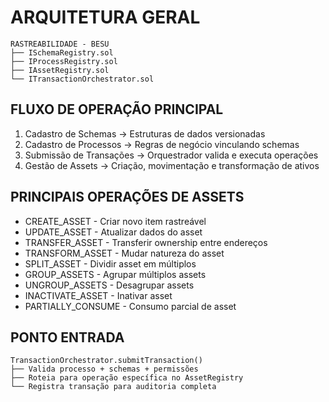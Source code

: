 # ARQUITETURA GERAL

```
RASTREABILIDADE - BESU
├── ISchemaRegistry.sol
├── IProcessRegistry.sol 
├── IAssetRegistry.sol 
└── ITransactionOrchestrator.sol 
```

## FLUXO DE OPERAÇÃO PRINCIPAL
1. Cadastro de Schemas → Estruturas de dados versionadas
2. Cadastro de Processos → Regras de negócio vinculando schemas
3. Submissão de Transações → Orquestrador valida e executa operações
4. Gestão de Assets → Criação, movimentação e transformação de ativos

## PRINCIPAIS OPERAÇÕES DE ASSETS
- CREATE_ASSET - Criar novo item rastreável
- UPDATE_ASSET - Atualizar dados do asset
- TRANSFER_ASSET - Transferir ownership entre endereços
- TRANSFORM_ASSET - Mudar natureza do asset
- SPLIT_ASSET - Dividir asset em múltiplos
- GROUP_ASSETS - Agrupar múltiplos assets
- UNGROUP_ASSETS - Desagrupar assets
- INACTIVATE_ASSET - Inativar asset
- PARTIALLY_CONSUME - Consumo parcial de asset

## PONTO ENTRADA

```
TransactionOrchestrator.submitTransaction()
├── Valida processo + schemas + permissões
├── Roteia para operação específica no AssetRegistry  
└── Registra transação para auditoria completa
```

